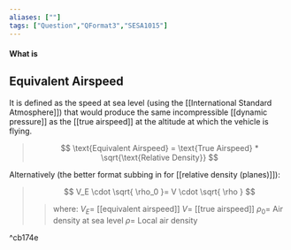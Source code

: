 ```yaml
---
aliases: [""]
tags: ["Question","QFormat3","SESA1015"]
---
```


#### What is
## Equivalent Airspeed

It is defined as the speed at sea level (using the [[International Standard Atmosphere]]) that would produce the same incompressible [[dynamic pressure]] as the [[true airspeed]] at the altitude at which the vehicle is flying.

> $$ \text{Equivalent Airspeed} = \text{True Airspeed} * \sqrt{\text{Relative Density}} $$

Alternatively (the better format subbing in for [[relative density (planes)]]):

> $$ V_E \cdot \sqrt{ \rho_0 }= V \cdot \sqrt{ \rho } $$ 
>> where:
>> $V_E=$ [[equivalent airspeed]]
>> $V=$ [[true airspeed]]
>> $\rho_0=$ Air density at sea level
>> $\rho=$ Local air density

^cb174e
